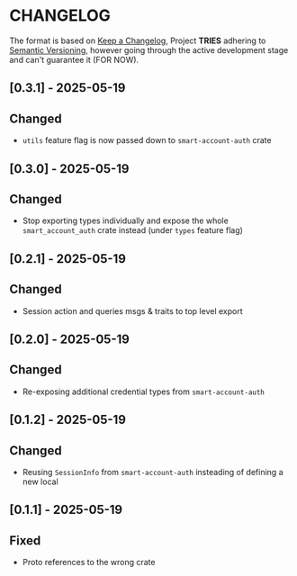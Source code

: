 # CHANGELOG

The format is based on [Keep a Changelog](https://keepachangelog.com/en/1.0.0/),
Project **TRIES** adhering to
[Semantic Versioning](https://semver.org/spec/v2.0.0.html), however going through the active development stage and can't guarantee it (FOR NOW).


## [0.3.1] - 2025-05-19

## Changed
- `utils` feature flag is now passed down to `smart-account-auth` crate


## [0.3.0] - 2025-05-19

## Changed
- Stop exporting types individually and expose the whole `smart_account_auth` crate instead (under `types` feature flag)


## [0.2.1] - 2025-05-19

## Changed
- Session action and queries msgs & traits to top level export


## [0.2.0] - 2025-05-19

## Changed
- Re-exposing additional credential types from `smart-account-auth`


## [0.1.2] - 2025-05-19

## Changed
- Reusing `SessionInfo` from `smart-account-auth` insteading of defining a new local


## [0.1.1] - 2025-05-19

## Fixed
- Proto references to the wrong crate